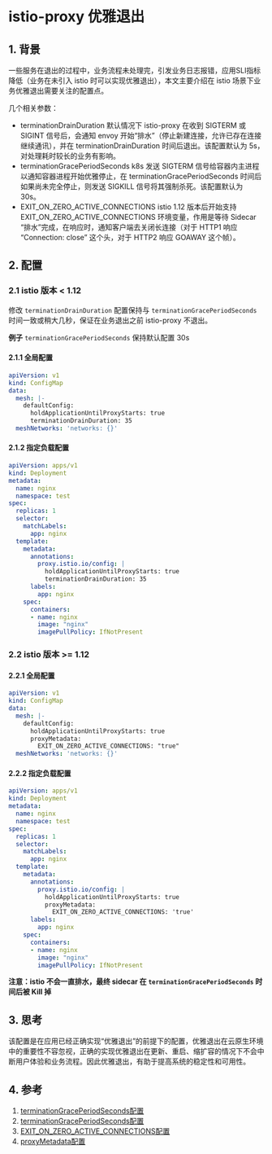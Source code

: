 # istio-proxy 优雅退出

## 1. 背景

一些服务在退出的过程中，业务流程未处理完，引发业务日志报错，应用SLI指标降低（业务在未引入 istio 时可以实现优雅退出），本文主要介绍在 istio 场景下业务优雅退出需要关注的配置点。

几个相关参数：
- terminationDrainDuration 默认情况下 istio-proxy 在收到 SIGTERM 或 SIGINT 信号后，会通知 envoy 开始“排水”（停止新建连接，允许已存在连接继续通讯），并在 terminationDrainDuration 时间后退出。该配置默认为 5s，对处理耗时较长的业务有影响。
- terminationGracePeriodSeconds k8s 发送 SIGTERM 信号给容器内主进程以通知容器进程开始优雅停止，在 terminationGracePeriodSeconds 时间后如果尚未完全停止，则发送 SIGKILL 信号将其强制杀死。该配置默认为 30s。
- EXIT_ON_ZERO_ACTIVE_CONNECTIONS  istio 1.12 版本后开始支持 EXIT_ON_ZERO_ACTIVE_CONNECTIONS 环境变量，作用是等待 Sidecar “排水”完成，在响应时，通知客户端去关闭长连接（对于 HTTP1 响应 “Connection: close” 这个头，对于 HTTP2 响应 GOAWAY 这个帧）。

## 2. 配置

### 2.1 istio 版本 < 1.12

修改 `terminationDrainDuration` 配置保持与 `terminationGracePeriodSeconds` 时间一致或稍大几秒，保证在业务退出之前 istio-proxy 不退出。

**例子** `terminationGracePeriodSeconds` 保持默认配置 30s

#### 2.1.1 全局配置

```yaml
apiVersion: v1
kind: ConfigMap
data:
  mesh: |-
    defaultConfig:
      holdApplicationUntilProxyStarts: true
      terminationDrainDuration: 35
  meshNetworks: 'networks: {}'
```

#### 2.1.2 指定负载配置

```yaml
apiVersion: apps/v1
kind: Deployment
metadata:
  name: nginx
  namespace: test
spec:
  replicas: 1
  selector:
    matchLabels:
      app: nginx
  template:
    metadata:
      annotations:
        proxy.istio.io/config: |
          holdApplicationUntilProxyStarts: true
          terminationDrainDuration: 35
      labels:
        app: nginx
    spec:
      containers:
      - name: nginx
        image: "nginx"
        imagePullPolicy: IfNotPresent
```

### 2.2 istio 版本 >= 1.12

#### 2.2.1 全局配置

```yaml
apiVersion: v1
kind: ConfigMap
data:
  mesh: |-
    defaultConfig:
      holdApplicationUntilProxyStarts: true
      proxyMetadata: 
        EXIT_ON_ZERO_ACTIVE_CONNECTIONS: "true"
  meshNetworks: 'networks: {}'
```

#### 2.2.2 指定负载配置

```yaml
apiVersion: apps/v1
kind: Deployment
metadata:
  name: nginx
  namespace: test
spec:
  replicas: 1
  selector:
    matchLabels:
      app: nginx
  template:
    metadata:
      annotations:
        proxy.istio.io/config: |
          holdApplicationUntilProxyStarts: true
          proxyMetadata:
            EXIT_ON_ZERO_ACTIVE_CONNECTIONS: 'true'  
      labels:
        app: nginx
    spec:
      containers:
      - name: nginx
        image: "nginx"
        imagePullPolicy: IfNotPresent
```

**注意：istio 不会一直排水，最终 sidecar 在 `terminationGracePeriodSeconds` 时间后被 Kill 掉**

## 3. 思考

该配置是在应用已经正确实现“优雅退出”的前提下的配置，优雅退出在云原生环境中的重要性不容忽视，正确的实现优雅退出在更新、重启、缩扩容的情况下不会中断用户体验和业务流程。因此优雅退出，有助于提高系统的稳定性和可用性。

## 4. 参考

1. [terminationGracePeriodSeconds配置](https://istio.io/latest/docs/reference/config/istio.mesh.v1alpha1/)
2. [terminationGracePeriodSeconds配置](https://kubernetes.io/docs/concepts/workloads/pods/pod-lifecycle/)
3. [EXIT_ON_ZERO_ACTIVE_CONNECTIONS配置](https://istio.io/v1.14/docs/reference/commands/pilot-agent/)
4. [proxyMetadata配置](https://istio.io/latest/docs/reference/config/istio.mesh.v1alpha1/)